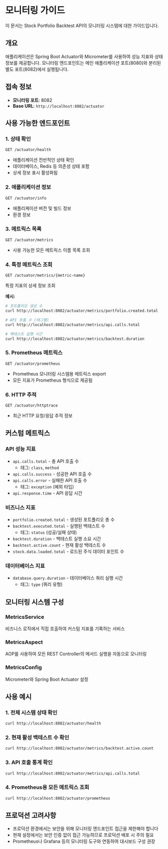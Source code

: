 # 모니터링 가이드

이 문서는 Stock Portfolio Backtest API의 모니터링 시스템에 대한 가이드입니다.

## 개요

애플리케이션은 Spring Boot Actuator와 Micrometer를 사용하여 성능 지표와 상태 정보를 제공합니다. 모니터링 엔드포인트는 메인 애플리케이션 포트(8080)와 분리된 별도 포트(8082)에서
실행됩니다.

## 접속 정보

- **모니터링 포트**: 8082
- **Base URL**: `http://localhost:8082/actuator`

## 사용 가능한 엔드포인트

### 1. 상태 확인

```
GET /actuator/health
```

- 애플리케이션 전반적인 상태 확인
- 데이터베이스, Redis 등 의존성 상태 포함
- 상세 정보 표시 활성화됨

### 2. 애플리케이션 정보

```
GET /actuator/info
```

- 애플리케이션 버전 및 빌드 정보
- 환경 정보

### 3. 메트릭스 목록

```
GET /actuator/metrics
```

- 사용 가능한 모든 메트릭스 이름 목록 조회

### 4. 특정 메트릭스 조회

```
GET /actuator/metrics/{metric-name}
```

특정 지표의 상세 정보 조회

**예시:**

```bash
# 포트폴리오 생성 수
curl http://localhost:8082/actuator/metrics/portfolio.created.total

# API 호출 수 (태그별)
curl http://localhost:8082/actuator/metrics/api.calls.total

# 백테스트 실행 시간
curl http://localhost:8082/actuator/metrics/backtest.duration
```

### 5. Prometheus 메트릭스

```
GET /actuator/prometheus
```

- Prometheus 모니터링 시스템용 메트릭스 export
- 모든 지표가 Prometheus 형식으로 제공됨

### 6. HTTP 추적

```
GET /actuator/httptrace
```

- 최근 HTTP 요청/응답 추적 정보

## 커스텀 메트릭스

### API 성능 지표

- `api.calls.total` - 총 API 호출 수
    - 태그: `class`, `method`
- `api.calls.success` - 성공한 API 호출 수
- `api.calls.error` - 실패한 API 호출 수
    - 태그: `exception` (예외 타입)
- `api.response.time` - API 응답 시간

### 비즈니스 지표

- `portfolio.created.total` - 생성된 포트폴리오 총 수
- `backtest.executed.total` - 실행된 백테스트 수
    - 태그: `status` (성공/실패 상태)
- `backtest.duration` - 백테스트 실행 소요 시간
- `backtest.active.count` - 현재 활성 백테스트 수
- `stock.data.loaded.total` - 로드된 주식 데이터 포인트 수

### 데이터베이스 지표

- `database.query.duration` - 데이터베이스 쿼리 실행 시간
    - 태그: `type` (쿼리 유형)

## 모니터링 시스템 구성

### MetricsService

비즈니스 로직에서 직접 호출하여 커스텀 지표를 기록하는 서비스

### MetricsAspect

AOP를 사용하여 모든 REST Controller의 메서드 실행을 자동으로 모니터링

### MetricsConfig

Micrometer와 Spring Boot Actuator 설정

## 사용 예시

### 1. 전체 시스템 상태 확인

```bash
curl http://localhost:8082/actuator/health
```

### 2. 현재 활성 백테스트 수 확인

```bash
curl http://localhost:8082/actuator/metrics/backtest.active.count
```

### 3. API 호출 통계 확인

```bash
curl http://localhost:8082/actuator/metrics/api.calls.total
```

### 4. Prometheus용 모든 메트릭스 조회

```bash
curl http://localhost:8082/actuator/prometheus
```

## 프로덕션 고려사항

- 프로덕션 환경에서는 보안을 위해 모니터링 엔드포인트 접근을 제한해야 합니다
- 현재 설정에서는 보안 인증 없이 접근 가능하므로 프로덕션 배포 시 주의 필요
- Prometheus나 Grafana 등의 모니터링 도구와 연동하여 대시보드 구성 권장